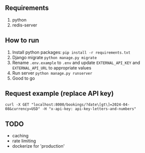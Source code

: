 ## Requirements
1. python
2. redis-server

## How to run
1. Install python packages: `pip install -r requirements.txt`
2. Django migrate `python manage.py migrate`
3. Rename `.env.example` to `.env` and update `EXTERNAL_API_KEY` and `EXTERNAL_API_URL` to appropriate values
4. Run server `python manage.py runserver`
6. Good to go

## Request example (replace API key)
`curl -X GET "localhost:8000/bookings/?date\[gt\]=2024-04-08&currency=USD" -H "x-api-key: api-key-letters-and-numbers"`

## TODO
- caching
- rate limiting
- dockerize for 'production'
